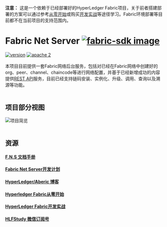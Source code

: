 **注意：** 这是一个依赖于已经部署好的HyperLedger Fabric项目，关于前者搭建部署的方案可以通过参考[从零开始](https://www.cnblogs.com/aberic/category/1148898.html)或购买[开发实战](https://item.jd.com/12381034.html?dist=jd)等途径学习。Fabric环境部署等目前都不在当前项目的支持范围内。
<br>
# Fabric Net Server [![fabric-sdk image](https://img.shields.io/badge/made%20by-aberic-orange.svg)](http://www.cnblogs.com/aberic/)
[![version](https://img.shields.io/badge/version-1.0RC6-green.svg)](https://github.com/aberic/fabric-net-server/tree/1.0-RC6)
[![apache 2](https://img.shields.io/hexpm/l/plug.svg)](https://github.com/aberic/fabric-net-server/blob/master/LICENSE)
<br><br>
本项目目前提供一套Fabric网络后台服务，包括对已经在Fabric网络中创建好的org、peer、channel、chaincode等进行网络配置，并基于已经新增成功的内容提供[REST API](https://github.com/aberic/fabric-net-server/blob/master/API_DEMO.md)服务，目前已经支持链码安装、实例化、升级、调用、查询以及溯源等功能。
<br><br>
## 项目部分视图

![项目简览](https://raw.githubusercontent.com/aberic/fabric-net-server/1.0-RC6/img/home.jpg "Fabric Net Server")
<br><br>

## 资源
#### [F.N.S 文档手册](https://github.com/aberic/fabric-net-server/wiki)
#### [Fabric Net Server开发计划](https://github.com/aberic/fabric-net-server/wiki/Fabric-Net-Server%E5%BC%80%E5%8F%91%E8%AE%A1%E5%88%92)
#### [HyperLedger/Aberic 博客](http://www.cnblogs.com/aberic/)
#### [Hyperledger Fabric从零开始](https://www.cnblogs.com/aberic/category/1148898.html)
#### [HyperLedger Fabric开发实战](https://item.jd.com/12381034.html?dist=jd)
#### [HLFStudy 微信订阅号](https://camo.githubusercontent.com/bbde569d4617068fe0188d51b1ef8e47561d62ea/68747470733a2f2f696d61676573323031372e636e626c6f67732e636f6d2f626c6f672f313234303533302f3230313830322f313234303533302d32303138303230313130333733333831322d313733303930373534382e6a7067)
<br>
